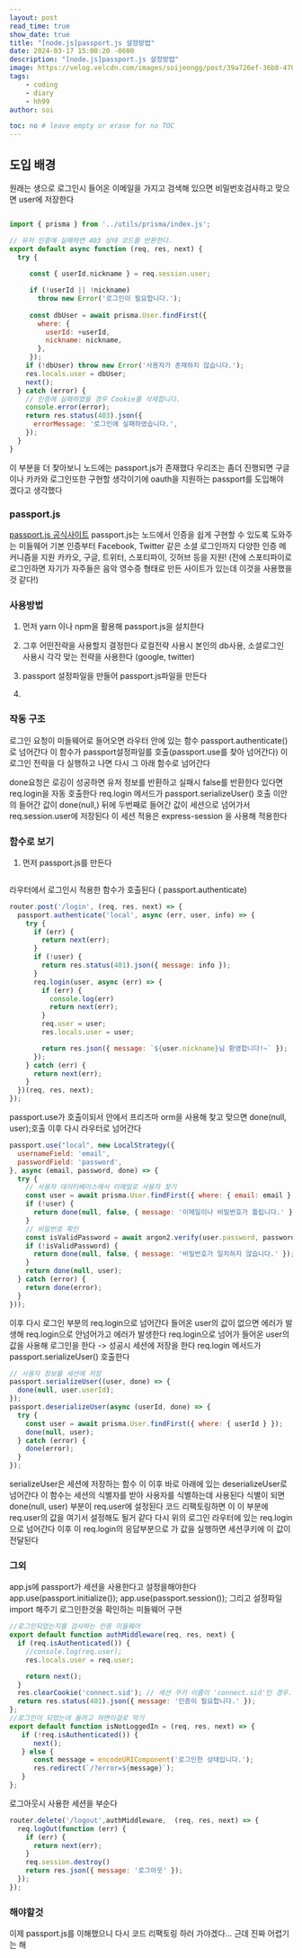 ```yaml
---
layout: post
read_time: true
show_date: true
title: "[node.js]passport.js 설정방법"
date: 2024-03-17 15:00:20 -0600
description: "[node.js]passport.js 설정방법"
image: https://velog.velcdn.com/images/soijeongg/post/39a726ef-36b8-470e-950c-b51e6e39d175/image.png
tags: 
    - coding
    - diary
    - hh99
author: soi

toc: no # leave empty or erase for no TOC
---
```


## 도입 배경
원래는 생으로 로그인시 들어온 이메일을 가지고 검색해 있으면 비밀번호검사하고 맞으면 user에 저장한다
``` javascript

import { prisma } from '../utils/prisma/index.js';

// 유저 인증에 실패하면 403 상태 코드를 반환한다.
export default async function (req, res, next) {
  try {
   
     const { userId,nickname } = req.session.user;

     if (!userId || !nickname)
       throw new Error('로그인이 필요합니다.');
      
     const dbUser = await prisma.User.findFirst({
       where: {
         userId: +userId,
         nickname: nickname,
       },
     });
    if (!dbUser) throw new Error('사용자가 존재하지 않습니다.');
    res.locals.user = dbUser;
    next();
  } catch (error) {
    // 인증에 실패하였을 경우 Cookie를 삭제합니다.
    console.error(error);
    return res.status(403).json({
      errorMessage: '로그인에 실패하였습니다.',
    });
  }
}
```
이 부분을 더 찾아보니 노드에는 passport.js가 존재했다 
우리조는 좀더 진행되면 구글이나 카카와 로그인또한 구현할 생각이기에 oauth을 지원하는 passport를 도입해야 겠다고 생각했다 

### passport.js
[passport.js 공식사이트](https://www.passportjs.org/)
passport.js는 노드에서 인증을 쉽게 구현할 수 있도록 도와주는 미들웨어
기본 인증부터 Facebook, Twitter 같은 소셜 로그인까지 다양한 인증 메커니즘을 지원
카카오, 구글, 트위터, 스포티파이, 깃허브 등을 지원!
(전에 스포티파이로 로그인하면 자기가 자주들은 음악 영수증 형태로 만든 사이트가 있는데 이것을 사용했을것 같다!)

### 사용방법
1. 먼저 yarn 이나 npm을 활용해 passport.js을 설치한다 
2. 그후 어떤전략을 사용할지 결정한다
로컬전략 사용시 본인의 db사용, 소셜로그인 사용시 각각 맞는 전략을 사용한다 (google, twitter)

3. passport 설정파일을 만들어 passport.js파일을 만든다 
4. 


### 작동 구조 
로그인 요청이 미들웨어로 들어오면 라우터 안에 있는 함수  passport.authenticate()로 넘어간다 
이 함수가 passport설정파일를 호출(passport.use를 찾아 넘어간다)
이 로그인 전략을 다 실행하고 나면 다시 그 아래 함수로 넘어간다 

done요청은 로깅이 성공하면 유저 정보를 반환하고 실패시 false를 반환한다 
있다면 req.login을 자동 호출한다 
req.login 메서드가 passport.serializeUser() 호출 
이안의 들어간 값이 done(null,) 뒤에 두번째로 들어간 값이 세션으로 넘어가서 req.session.user에 저장된다 
이 세션 적용은 express-session 을 사용해 적용한다 


### 함수로 보기
1. 먼저 passport.js를 만든다
```javascript

```
라우터에서 로그인시 적용한 함수가 호출된다 ( passport.authenticate)
```javascript
router.post('/login', (req, res, next) => {
  passport.authenticate('local', async (err, user, info) => {
    try {
      if (err) {
        return next(err);
      }
      if (!user) {
        return res.status(401).json({ message: info });
      }
      req.login(user, async (err) => {
        if (err) {
          console.log(err)
          return next(err);
        }
        req.user = user;
        res.locals.user = user;

        return res.json({ message: `${user.nickname}님 환영합니다!~` });
      });
    } catch (err) {
      return next(err);
    }
  })(req, res, next);
});
```
passport.use가 호출이되서 안에서 프리즈마 orm을 사용해 찾고 맞으면  done(null, user);호출
이후  다시 라우터로 넘어간다 

```javascript
passport.use("local", new LocalStrategy({
  usernameField: 'email',
  passwordField: 'password',
}, async (email, password, done) => {
  try {
    // 사용자 데이터베이스에서 이메일로 사용자 찾기
    const user = await prisma.User.findFirst({ where: { email: email } });
    if (!user) {
      return done(null, false, { message: '이메일이나 비밀번호가 틀립니다.' });
    }
    // 비밀번호 확인
    const isValidPassword = await argon2.verify(user.password, password);
    if (!isValidPassword) {
      return done(null, false, { message: '비밀번호가 일치하지 않습니다.' });
    }
    return done(null, user);
  } catch (error) {
    return done(error);
  }
}));
```
이후 다시 로그인 부분의 req.login으로 넘어간다 들어온 user의 값이 없으면 에러가 발생해 req.login으로 안넘어가고 에러가 발생한다 
req.login으로 넘어가 들어온 user의 값을 사용해 로그인을 한다 -> 성공시 세션에 저장을 한다 
req.login 메서드가 passport.serializeUser() 호출한다 
```javascript
// 사용자 정보를 세션에 저장
passport.serializeUser((user, done) => {
  done(null, user.userId);
});
passport.deserializeUser(async (userId, done) => {
  try {
    const user = await prisma.User.findFirst({ where: { userId } });
    done(null, user);
  } catch (error) {
    done(error);
  }
});
```
serializeUser은 세션에 저장하는 함수
이 이후 바로 아래에 있는 deserializeUser로 넘어간다
이 함수는 세션의 식별자를 받아 사용자를 식별하는데 사용된다 
식별이 되면 done(null, user) 부분이 req.user에 설정된다 
코드 리팩토링하면 이 이 부분에 req.user의 값을 여기서 설정해도 될거 같다 
다시 위의 로그인 라우터에 있는 req.login으로 넘어간다 
이후 이 req.login의 응답부분으로 가 값을 실행하면 세션쿠키에 이 값이 전달된다 

### 그외 
app.js에 passport가 세션을 사용한다고 설정을해야한다
app.use(passport.initialize()); 
app.use(passport.session());
그리고 설정파일 import 해주기
로그인한것을 확인하는 미들웨어 구현
``` javascript
//로그인되었는지를 검사하는 인증 미들웨어
export default function authMiddleware(req, res, next) {
  if (req.isAuthenticated()) {
    //console.log(req.user);
    res.locals.user = req.user;

    return next();
  }
  res.clearCookie('connect.sid'); // 세션 쿠키 이름이 'connect.sid'인 경우. 실제 쿠키 이름에 맞게 변경하세요.
  return res.status(401).json({ message: '인증이 필요합니다.' });
};
//로그인이 되었는데 올려고 하면이걸로 막기
export default function isNotLoggedIn = (req, res, next) => {
   if (!req.isAuthenticated()) {
      next(); 
   } else {
      const message = encodeURIComponent('로그인한 상태입니다.');
      res.redirect(`/?error=${message}`);
   }
};
```

로그아웃시 사용한 세션을 부순다 
```javascript
router.delete('/logout',authMiddleware,  (req, res, next) => {
  req.logOut(function (err) {
    if (err) {
      return next(err);
    }
    req.session.destroy()
    return res.json({ message: '로그아웃' });
  });
});
```


### 해야할것 
이제 passport.js를 이해했으니 다시 코드 리팩토링 하러 가야겠다...
근데 진짜 어렵기는 해
